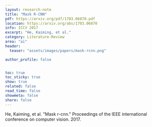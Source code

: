 ```yaml
---
layout: research-note
title: "Mask R-CNN"
pdf: https://arxiv.org/pdf/1703.06870.pdf
location: https://arxiv.org/abs/1703.06870
info: ICCV 2017
excerpt: "He, Kaiming, et al."
category: Literature-Review
area: "ai"
header:
  teaser: "assets/images/papers/mask-rcnn.png"

author_profile: false


toc: true
toc_sticky: true
show: true
related: false
read_time: false
showmeta: false
share: false
---
```

He, Kaiming, et al. "Mask r-cnn." Proceedings of the IEEE international conference on computer vision. 2017.
